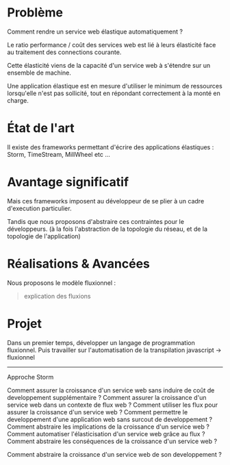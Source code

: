 # Problème

Comment rendre un service web élastique automatiquement ?

Le ratio performance / coût des services web est lié à leurs élasticité face au traitement des connections courante.

Cette élasticité viens de la capacité d'un service web à s'étendre sur un ensemble de machine.

Une application élastique est en mesure d'utiliser le minimum de ressources lorsqu'elle n'est pas sollicité, tout en répondant correctement à la monté en charge.

# État de l'art

Il existe des frameworks permettant d'écrire des applications élastiques :
Storm, TimeStream, MillWheel etc ...

# Avantage significatif

Mais ces frameworks imposent au développeur de se plier à un cadre d'execution particulier.

Tandis que nous proposons d'abstraire ces contraintes pour le développeurs.
(à la fois l'abstraction de la topologie du réseau, et de la topologie de l'application)

# Réalisations & Avancées

Nous proposons le modèle fluxionnel :

> explication des fluxions

# Projet

Dans un premier temps, développer un langage de programmation fluxionnel.
Puis travailler sur l'automatisation de la transpilation javascript -> fluxionnel

---

Approche Storm

Comment assurer la croissance d'un service web sans induire de coût de developpement supplémentaire ?
Comment assurer la croissance d'un service web dans un contexte de flux web ?
Comment utiliser les flux pour assurer la croissance d'un service web ?
Comment permettre le developpement d'une application web sans surcout de developpement ?
Comment abstraire les implications de la croissance d'un service web ?
Comment automatiser l'élasticisation d'un service web grâce au flux ?
Comment abstraire les conséquences de la croissance d'un service web ?

Comment abstraire la croissance d'un service web de son developpement ?

